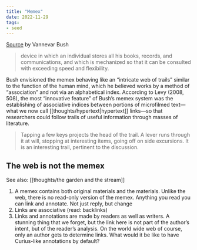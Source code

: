 ```yaml
---
title: "Memex"
date: 2022-11-29
tags:
- seed
---
```


[Source](https://www.theatlantic.com/magazine/archive/1945/07/as-we-may-think/303881) by Vannevar Bush

> device in which an individual stores all his books, records, and communications, and which is mechanized so that it can be consulted with exceeding speed and flexibility.

Bush envisioned the memex behaving like an “intricate web of trails” similar to the function of the human mind, which he believed works by a method of “association” and not via an alphabetical index. According to Levy (2008, 508), the most “innovative feature” of Bush’s memex system was the establishing of associative indices between portions of microfilmed text—what we now call [[thoughts/hypertext|hypertext]] links—so that researchers could follow trails of useful information through masses of literature.

> Tapping a few keys projects the head of the trail. A lever runs through it at will, stopping at interesting items, going off on side excursions. It is an interesting trail, pertinent to the discussion.

## The web is not the memex
See also: [[thoughts/the garden and the stream]]

1. A memex contains both original materials and the materials. Unlike the web, there is no read-only version of the memex. Anything you read you can link and annotate. Not just reply, but change
2. Links are associative (read: backlinks)
3. Links and annotations are made by readers as well as writers. A stunning thing that we forget, but the link here is not part of the author’s intent, but of the reader’s analysis. On the world wide web of course, only an author gets to determine links. What would it be like to have Curius-like annotations by default?

